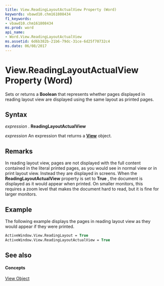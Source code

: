 ```yaml
---
title: View.ReadingLayoutActualView Property (Word)
keywords: vbawd10.chm161808434
f1_keywords:
- vbawd10.chm161808434
ms.prod: word
api_name:
- Word.View.ReadingLayoutActualView
ms.assetid: 6d6b382b-21b6-79dc-31ce-6d25f70732c4
ms.date: 06/08/2017
---
```



# View.ReadingLayoutActualView Property (Word)

Sets or returns a **Boolean** that represents whether pages displayed in reading layout view are displayed using the same layout as printed pages.


## Syntax

 _expression_ . **ReadingLayoutActualView**

 _expression_ An expression that returns a **[View](view-object-word.md)** object.


## Remarks

In reading layout view, pages are not displayed with the full content contained in the literal printed pages, as you would see in normal view or in print layout view. Instead they are displayed in screens. When the **ReadingLayoutActualView** property is set to **True** , the document is displayed as it would appear when printed. On smaller monitors, this requires a zoom level that makes the document hard to read, but it is fine for larger monitors.


## Example

The following example displays the pages in reading layout view as they would appear if they were printed.


```vb
ActiveWindow.View.ReadingLayout = True 
ActiveWindow.View.ReadingLayoutActualView = True
```


## See also


#### Concepts


[View Object](view-object-word.md)

